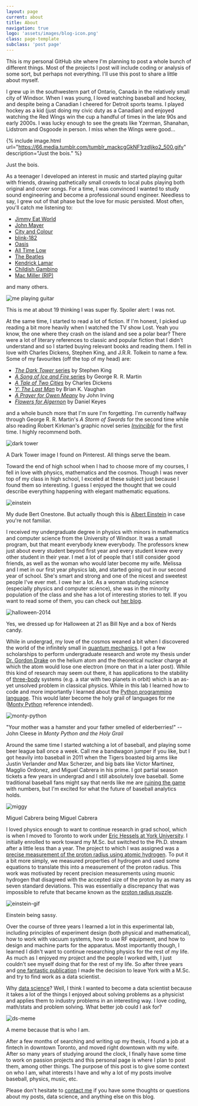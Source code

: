 ```yaml
---
layout: page
current: about
title: About
navigation: true
logo: 'assets/images/blog-icon.png'
class: page-template
subclass: 'post page'
---
```


This is my personal GitHub site where I'm planning to post a whole bunch of different things. Most of the projects I post will include coding or analysis of some sort, but perhaps not everything. I'll use this post to share a little about myself.

I grew up in the southwestern part of Ontario, Canada in the relatively small city of Windsor. When I was young, I loved watching baseball and hockey, and despite being a Canadian I cheered for Detroit sports teams. I played hockey as a kid (just doing my civic duty as a Canadian) and enjoyed watching the Red Wings win the cup a handful of times in the late 90s and early 2000s. I was lucky enough to see the greats like Yzerman, Shanahan, Lidstrom and Osgoode in person. I miss when the Wings were good...

{% include image.html url="https://66.media.tumblr.com/tumblr_mackcgGkNF1rzdljko2_500.gifv" description="Just the bois." %}

Just the bois.

As a teenager I developed an interest in music and started playing guitar with friends, drawing pathetically small crowds to local pubs playing both original and cover songs. For a time, I was convinced I wanted to study sound engineering and become a professional sound engineer. Needless to say, I grew out of that phase but the love for music persisted. Most often, you'll catch me listening to:

- [Jimmy Eat World](https://www.jimmyeatworld.com/)
- [John Mayer](https://www.johnmayer.com/)
- [City and Colour](https://www.cityandcolour.com/)
- [blink-182](https://www.blink182.com/)
- [Oasis](http://www.oasisinet.com/)
- [All Time Low](https://www.thebeatles.com/)
- [The Beatles](https://www.thebeatles.com/)
- [Kendrick Lamar](http://www.kendricklamar.com/)
- [Childish Gambino](http://www.childishgambino.com/)
- [Mac Miller (RIP)](http://www.macmillerswebsite.com/)

and many others.

<img src="/assets/images/guitar.jpg" alt="me playing guitar">

This is me at about 19 thinking I was super fly. Spoiler alert: I was not.

At the same time, I started to read a lot of fiction. If I'm honest, I picked up reading a bit more heavily when I watched the TV show Lost. Yeah you know, the one where they crash on the island and see a polar bear? There were a lot of literary references to classic and popular fiction that I didn't understand and so I started buying relevant books and reading them. I fell in love with Charles Dickens, Stephen King, and J.R.R. Tolkein to name a few. Some of my favourites (off the top of my head) are:

- [*The Dark Tower* series](https://en.wikipedia.org/wiki/The_Dark_Tower_(series)) by Stephen King
- [*A Song of Ice and Fire* series](https://en.wikipedia.org/wiki/A_Song_of_Ice_and_Fire) by George R. R. Martin
- [*A Tale of Two Cities*](https://en.wikipedia.org/wiki/A_Tale_of_Two_Cities) by Charles Dickens
- [*Y: The Last Man*](https://en.wikipedia.org/wiki/Y:_The_Last_Man) by Brian K. Vaughan
- [*A Prayer for Owen Meany*](https://en.wikipedia.org/wiki/A_Prayer_for_Owen_Meany) by John Irving
- [*Flowers for Algernon*](https://en.wikipedia.org/wiki/Flowers_for_Algernon) by Daniel Keyes

and a whole bunch more that I'm sure I'm forgetting. I'm currently halfway through George R. R. Martin's *A Storm of Swords* for the second time while also reading Robert Kirkman's graphic novel series [*Invincible*](https://en.wikipedia.org/wiki/Invincible_(comics)) for the first time. I highly recommend both.

<img src="https://i.pinimg.com/originals/42/0f/ea/420fea7da36d5923f6d993abbb44b05e.jpg" alt="dark tower">

A Dark Tower image I found on Pinterest. All things serve the beam.

Toward the end of high school when I had to choose more of my courses, I fell in love with physics, mathematics and the cosmos. Though I was never top of my class in high school, I exceled at these subject just because I found them so interesting. I guess I enjoyed the thought that we could describe everything happening with elegant mathematic equations.

<img src="http://www.planet-science.com/umbraco/ImageGen.ashx?image=/media/99744/albert%20einstein.jpg&width=600&constrain=true" alt="einstein">

My dude Bert Onestone. But actually though this is [Albert Einstein](https://en.wikipedia.org/wiki/Albert_Einstein) in case you're not familiar.

I received my undergraduate degree in physics with minors in mathematics and computer science from the University of Windsor. It was a small program, but that meant everybody knew everybody. The professors knew just about every student beyond first year and every student knew every other student in their year. I met a lot of people that I still consider good friends, as well as the woman who would later become my wife. Melissa and I met in our first year physics lab, and started going out in our second year of school. She's smart and strong and one of the nicest and sweetest people I've ever met. I owe her a lot. As a woman studying science (especially physics and computer science), she was in the minority population of the class and she has a lot of interesting stories to tell. If you want to read some of them, you can check out [her blog](https://melissamathers.ca/).

<img src="/assets/images/halloween.jpg" alt="halloween-2014" align="middle">

Yes, we dressed up for Halloween at 21 as Bill Nye and a box of Nerds candy.

While in undergrad, my love of the cosmos weaned a bit when I discovered the world of the infinitely small in [quantum mechanics](https://en.wikipedia.org/wiki/Quantum_mechanics). I got a few scholarships to perform undergraduate research and wrote my thesis under [Dr. Gordon Drake](http://drake.sharcnet.ca/mediawiki/index.php/Dr._Gordon_Drake%27s_Research_Group) on the helium atom and the theoretical nuclear charge at which the atom would lose one electron (more on that in a later post). While this kind of research may seem out there, it has applications to the stability of [three-body](https://en.wikipedia.org/wiki/Three-body_problem) systems (e.g. a star with two planets in orbit) which is an as-yet unsolved problem in classical physics. While in this lab I learned how to code and more importantly I learned about the [Python programming language](https://www.python.org/). This would later become the holy grail of languages for me ([Monty Python](http://montypython.com/) reference intended).

<img src="https://media0.giphy.com/media/uZZVDe6K1Sb2U/giphy.gif" alt="monty-python" align="middle">

"Your mother was a hamster and your father smelled of elderberries!" -- John Cleese in *Monty Python and the Holy Grail*

Around the same time I started watching a lot of baseball, and playing some beer league ball once a week. Call me a bandwagon jumper if you like, but I got heavily into baseball in 2011 when the Tigers boasted big arms like Justin Verlander *and* Max Scherzer, and big bats like Victor Martinez, Magglio Ordonez, and Miguel Cabrera in his prime. I got partial season tickets a few years in undergrad and I still absolutely love baseball. Some traditional baseball fans might say that nerds like me are [ruining the game](https://bleacherreport.com/articles/2791455-i-find-it-very-difficult-to-watch-why-mlb-greats-think-baseballs-in-trouble) with numbers, but I'm excited for what the future of baseball analytics holds.

<img src="https://media.giphy.com/media/26gJz7O2hjp4nh2QU/giphy.gif" alt="miggy" align="middle">

Miguel Cabrera being Miguel Cabrera

I loved physics enough to want to continue research in grad school, which is when I moved to Toronto to work under [Eric Hessels at York University](https://www.physics.yorku.ca/faculty-profiles/hessels-eric/). I initially enrolled to work toward my M.Sc. but switched to the Ph.D. stream after a little less than a year. The project to which I was assigned was a [precise measurement of the proton radius using atomic hydrogen](https://news.yorku.ca/2019/09/05/scientists-measure-precise-proton-radius-to-help-resolve-decade-old-puzzle/). To put it a bit more simply, we measured properties of hydrogen and used some equations to translate this into a measurement of the proton radius. This work was motivated by recent precision measurements using muonic hydrogen that disagreed with the accepted size of the proton by as many as seven standard deviations. This was essentially a discrepancy that was impossible to refute that became known as the [proton radius puzzle](https://en.wikipedia.org/wiki/Proton_radius_puzzle).

<img src="https://media1.giphy.com/media/n0TYTPfKaz7bO/source.gif" alt="einstein-gif" align="middle">

Einstein being sassy.

Over the course of three years I learned a lot in this experimental lab, including principles of experiment design (both physical and mathematical), how to work with vacuum systems, how to use RF equipment, and how to design and machine parts for the apparatus. Most importantly though, I learned I didn't want to continue researching physics for the rest of my life. As much as I enjoyed my project and the people I worked with, I just couldn't see myself doing that for the rest of my life. So after three years and [one fantastic publication](https://science.sciencemag.org/content/365/6457/1007.abstract) I made the decision to leave York with a M.Sc. and try to find work as a data scientist.

Why [data science](https://en.wikipedia.org/wiki/Data_science)? Well, I think I wanted to become a data scientist because it takes a lot of the things I enjoyed about solving problems as a physicist and applies them to industry problems in an interesting way. I love coding, math/stats and problem solving. What better job could I ask for?

<img src="https://i.pinimg.com/originals/75/3b/5b/753b5b447a20939183e2e0c2a4e1a37f.jpg" alt="ds-meme" align="middle">

A meme because that is who I am.

After a few months of searching and writing up my thesis, I found a job at a fintech in downtown Toronto, and moved right downtown with my wife. After so many years of studying around the clock, I finally have some time to work on passion projects and this personal page is where I plan to post them, among other things. The purpose of this post is to give some context on who I am, what interests I have and why a lot of my posts involve baseball, physics, music, etc.

Please don't hesitate to [contact me](https://valdezt.github.io/contact) if you have some thoughts or questions about my posts, data science, and anything else on this blog.
